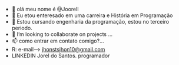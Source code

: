 - 👋 olá meu nome é @Joorell
- 👀 Eu etou enteresado em uma carreira e História em Programação
- 🌱 Estou cursando engenharia da programação, estou no terceiro periodo.
- 💞️ I’m looking to collaborate on projects  ...
- 📫 como entrar em contato comigo?...
-  R: e-mail--> jhonstsjhon10@gmail.com
-  LINKEDIN     Jorel do Santos. programador

<!---
Joorell/Joorell is a ✨ special ✨ repository because its `README.md` (this file) appears on your GitHub profile.
You can click the Preview link to take a look at your changes.
--->

